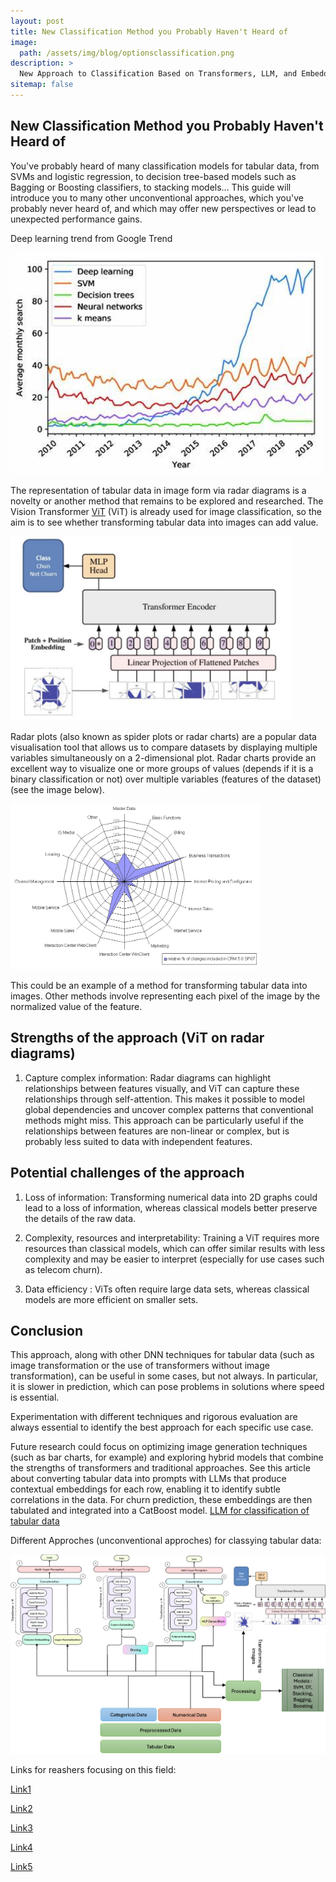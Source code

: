 ```yaml
---
layout: post
title: New Classification Method you Probably Haven't Heard of
image:
  path: /assets/img/blog/optionsclassification.png
description: >
  New Approach to Classification Based on Transformers, LLM, and Embedding
sitemap: false
---
```


## New Classification Method you Probably Haven't Heard of

You've probably heard of many classification models for tabular data, from SVMs and logistic regression, to decision tree-based models such as Bagging or Boosting classifiers, to stacking models... This guide will introduce you to many other unconventional approaches, which you've probably never heard of, and which may offer new perspectives or lead to unexpected performance gains.

Deep learning trend from Google Trend

<img src="/assets/img/blog/deeplearningtrend.jpg" alt="drawing" width="500"/>

The representation of tabular data in image form via radar diagrams is a novelty or another method that remains to be explored and researched. The Vision Transformer [ViT] (ViT) is already used for image classification, so the aim is to see whether transforming tabular data into images can add value.

<img src="/assets/img/blog/vit_architecture.jpg" alt="drawing" width="450"/>

Radar plots (also known as spider plots or radar charts) are a popular data visualisation tool that allows us to compare datasets by displaying multiple variables simultaneously on a 2-dimensional plot. Radar charts provide an excellent way to visualize one or more groups of values (depends if it is a binary classification or not) over multiple variables (features of the dataset) (see the image below).

<img src="/assets/img/blog/radarimage.jpg" alt="drawing" width="400"/>

This could be an example of a method for transforming tabular data into images. Other methods involve representing each pixel of the image by the normalized value of the feature.

## Strengths of the approach (ViT on radar diagrams)

1. Capture complex information: Radar diagrams can highlight relationships between features visually, and ViT can capture these relationships through self-attention. This makes it possible to model global dependencies and uncover complex patterns that conventional methods might miss. This approach can be particularly useful if the relationships between features are non-linear or complex, but is probably less suited to data with independent features.

## Potential challenges of the approach

1. Loss of information: Transforming numerical data into 2D graphs could lead to a loss of information, whereas classical models better preserve the details of the raw data.

2. Complexity, resources and interpretability: Training a ViT requires more resources than classical models, which can offer similar results with less complexity and may be easier to interpret (especially for use cases such as telecom churn).

3. Data efficiency : ViTs often require large data sets, whereas classical models are more efficient on smaller sets.

## Conclusion

This approach, along with other DNN techniques for tabular data (such as image transformation or the use of transformers without image transformation), can be useful in some cases, but not always. In particular, it is slower in prediction, which can pose problems in solutions where speed is essential.

Experimentation with different techniques and rigorous evaluation are always essential to identify the best approach for each specific use case.

Future research could focus on optimizing image generation techniques (such as bar charts, for example) and exploring hybrid models that combine the strengths of transformers and traditional approaches. See this article about converting tabular data into prompts with LLMs that produce contextual embeddings for each row, enabling it to identify subtle correlations in the data. For churn prediction, these embeddings are then tabulated and integrated into a CatBoost model. [LLM for classification of tabular data]

Different Approches (unconventional approches) for classying tabular data:

<img src="/assets/img/blog/optionsclassification.png" alt="drawing"/>

Links for reashers focusing on this field:

[Link1]

[Link2]

[Link3]

[Link4]

[Link5]

[Link1]: https://www.nature.com/articles/s41598-021-90923-y
[Link3]: https://journals.plos.org/plosone/article?id=10.1371/journal.pone.0295598
[Link2]: https://proceedings.neurips.cc/paper_files/paper/2021/file/9d86d83f925f2149e9edb0ac3b49229c-Paper.pdf
[Link4]: https://www.sciencedirect.com/science/article/pii/S0167739X24003510
[Link5]: https://arxiv.org/pdf/2401.15238
[ViT]: https://huggingface.co/docs/transformers/model_doc/vit
[LLM for classification of tabular data]: https://www.irjmets.com/uploadedfiles/paper/issue_5_may_2024/57236/final/fin_irjmets1718378031.pdf
